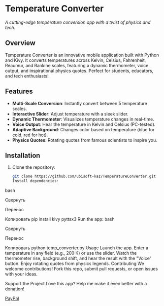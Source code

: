 # Temperature Converter

*A cutting-edge temperature conversion app with a twist of physics and tech.*

## Overview
Temperature Converter is an innovative mobile application built with Python and Kivy. It converts temperatures across Kelvin, Celsius, Fahrenheit, Réaumur, and Rankine scales, featuring a dynamic thermometer, voice output, and inspirational physics quotes. Perfect for students, educators, and tech enthusiasts!

## Features
- **Multi-Scale Conversion**: Instantly convert between 5 temperature scales.
- **Interactive Slider**: Adjust temperature with a sleek slider.
- **Dynamic Thermometer**: Visualizes temperature changes in real-time.
- **Voice Output**: Hear the temperature in Kelvin and Celsius (PC-tested).
- **Adaptive Background**: Changes color based on temperature (blue for cold, red for hot).
- **Physics Quotes**: Rotating quotes from famous scientists to inspire you.

## Installation
1. Clone the repository:
   ```bash
   git clone https://github.com/ubisoft-kaz/TemperatureConverter.git
   Install dependencies:
bash

Свернуть

Перенос

Копировать
pip install kivy pyttsx3
Run the app:
bash

Свернуть

Перенос

Копировать
python temp_converter.py
Usage
Launch the app.
Enter a temperature in any field (e.g., 200 K) or use the slider.
Watch the thermometer rise, background shift, and hear the result with the "Voice" button.
Enjoy rotating quotes from physics legends.
Contributing
We welcome contributions! Fork this repo, submit pull requests, or open issues with your ideas.

Support the Project
Love this app? Help me make it even better with a donation!

[PayPal](https://paypal.me/kuanbalabaev)

   
